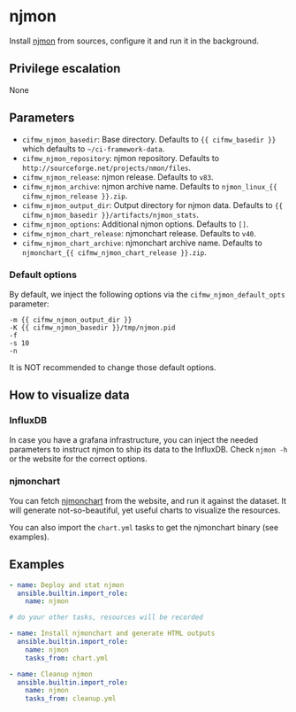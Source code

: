 # njmon

Install [njmon](https://nmon.sourceforge.io/pmwiki.php?n=Site.Njmon) from sources,
configure it and run it in the background.

## Privilege escalation
None

## Parameters
* `cifmw_njmon_basedir`: Base directory. Defaults to `{{ cifmw_basedir }}` which defaults to `~/ci-framework-data`.
* `cifmw_njmon_repository`: njmon repository. Defaults to `http://sourceforge.net/projects/nmon/files`.
* `cifmw_njmon_release`: njmon release. Defaults to `v83`.
* `cifmw_njmon_archive`: njmon archive name. Defaults to `njmon_linux_{{ cifmw_njmon_release }}.zip`.
* `cifmw_njmon_output_dir`: Output directory for njmon data. Defaults to `{{ cifmw_njmon_basedir }}/artifacts/njmon_stats`.
* `cifmw_njmon_options`: Additional njmon options. Defaults to `[]`.
* `cifmw_njmon_chart_release`: njmonchart release. Defaults to `v40`.
* `cifmw_njmon_chart_archive`: njmonchart archive name. Defaults to `njmonchart_{{ cifmw_njmon_chart_release }}.zip`.

### Default options
By default, we inject the following options via the `cifmw_njmon_default_opts` parameter:
```
-m {{ cifmw_njmon_output_dir }}
-K {{ cifmw_njmon_basedir }}/tmp/njmon.pid
-f
-s 10
-n
```
It is NOT recommended to change those default options.

## How to visualize data

### InfluxDB

In case you have a grafana infrastructure, you can inject the needed parameters to instruct
njmon to ship its data to the InfluxDB. Check `njmon -h` or the website for the correct options.

### njmonchart

You can fetch [njmonchart](https://nmon.sourceforge.io/pmwiki.php?n=Site.Njmon) from the website,
and run it against the dataset. It will generate not-so-beautiful, yet useful charts to visualize
the resources.

You can also import the `chart.yml` tasks to get the njmonchart binary (see examples).

## Examples

```yaml
- name: Deploy and stat njmon
  ansible.builtin.import_role:
    name: njmon

# do your other tasks, resources will be recorded

- name: Install njmonchart and generate HTML outputs
  ansible.builtin.import_role:
    name: njmon
    tasks_from: chart.yml

- name: Cleanup njmon
  ansible.builtin.import_role:
    name: njmon
    tasks_from: cleanup.yml
```
